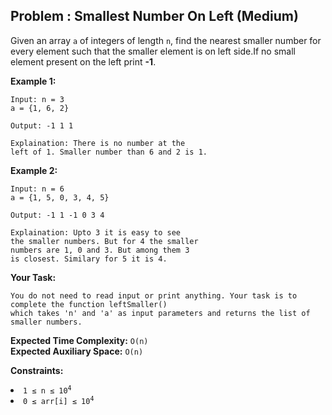 ## Problem : Smallest Number On Left (Medium) 
Given an array ```a``` of integers of length ```n```, find the nearest smaller number for every element such that the smaller element is on left side.If no small element present on the left print **-1**.

**Example 1:**
```
Input: n = 3
a = {1, 6, 2}

Output: -1 1 1

Explaination: There is no number at the 
left of 1. Smaller number than 6 and 2 is 1.
```

**Example 2:**
```
Input: n = 6
a = {1, 5, 0, 3, 4, 5}

Output: -1 1 -1 0 3 4

Explaination: Upto 3 it is easy to see 
the smaller numbers. But for 4 the smaller 
numbers are 1, 0 and 3. But among them 3 
is closest. Similary for 5 it is 4.
```

**Your Task:**
```
You do not need to read input or print anything. Your task is to complete the function leftSmaller() 
which takes 'n' and 'a' as input parameters and returns the list of smaller numbers.
```

**Expected Time Complexity:** ```O(n)```<br>
**Expected Auxiliary Space:** ```O(n)```

**Constraints:**
<li><code>1 ≤ n ≤ 10<sup>4</sup></code></li>
<li><code>0 ≤ arr[i] ≤ 10<sup>4</sup></code></li> 